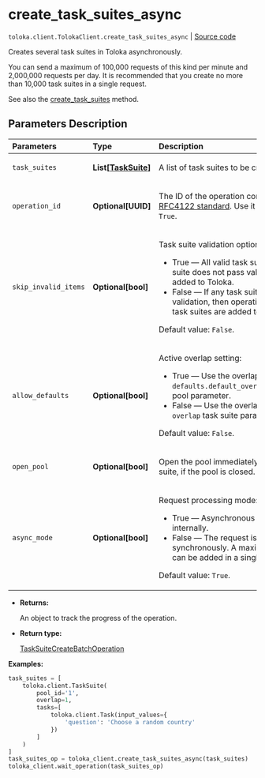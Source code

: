 # create_task_suites_async
`toloka.client.TolokaClient.create_task_suites_async` | [Source code](https://github.com/Toloka/toloka-kit/blob/v1.1.0.post1/src/client/__init__.py#L2475)

Creates several task suites in Toloka asynchronously.


You can send a maximum of 100,000 requests of this kind per minute and 2,000,000 requests per day.
It is recommended that you create no more than 10,000 task suites in a single request.

See also the [create_task_suites](toloka.client.TolokaClient.create_task_suites.md) method.

## Parameters Description

| Parameters | Type | Description |
| :----------| :----| :-----------|
`task_suites`|**List\[[TaskSuite](toloka.client.task_suite.TaskSuite.md)\]**|<p>A list of task suites to be created.</p>
`operation_id`|**Optional\[UUID\]**|<p>The ID of the operation conforming to the [RFC4122 standard](https://tools.ietf.org/html/rfc4122). Use it if the `async_mode` is set to `True`.</p>
`skip_invalid_items`|**Optional\[bool\]**|<p>Task suite validation option:</p> <ul> <li>True — All valid task suites are added. If a task suite does not pass validation, then it is not added to Toloka.</li> <li>False — If any task suite does not pass validation, then operation is cancelled and no task suites are added to Toloka.</li> </ul> <p></p><p>Default value: `False`.</p>
`allow_defaults`|**Optional\[bool\]**|<p>Active overlap setting:</p> <ul> <li>True — Use the overlap that is set in the `defaults.default_overlap_for_new_task_suites` pool parameter.</li> <li>False — Use the overlap that is set in the `overlap` task suite parameter.</li> </ul> <p></p><p>Default value: `False`.</p>
`open_pool`|**Optional\[bool\]**|<p>Open the pool immediately after creating a task suite, if the pool is closed.</p>
`async_mode`|**Optional\[bool\]**|<p>Request processing mode:</p> <ul> <li>True — Asynchronous operation is started internally.</li> <li>False — The request is processed synchronously. A maximum of 5000 task suites can be added in a single request in this mode.</li> </ul> <p></p><p>Default value: `True`.</p>

* **Returns:**

  An object to track the progress of the operation.

* **Return type:**

  [TaskSuiteCreateBatchOperation](toloka.client.operations.TaskSuiteCreateBatchOperation.md)

**Examples:**


```python
task_suites = [
    toloka.client.TaskSuite(
        pool_id='1',
        overlap=1,
        tasks=[
            toloka.client.Task(input_values={
                'question': 'Choose a random country'
            })
        ]
    )
]
task_suites_op = toloka_client.create_task_suites_async(task_suites)
toloka_client.wait_operation(task_suites_op)
```
